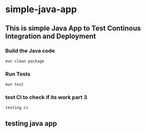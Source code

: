 # simple-java-app
## This is simple Java App to Test Continous Integration and Deployment

### Build the Java code
```mvn clean package```

### Run Tests
```mvn test```


### test CI to check if its work part 3
``` testing ci ```

## testing java app 
